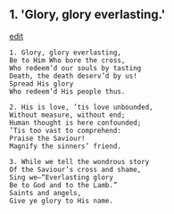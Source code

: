 
## 1.  'Glory, glory everlasting.'
[edit](https://docs.google.com/document/d/14VeSmoHYenO5rEfldSrfpMEGka9pjS6q/edit?mode=html)



    1. Glory, glory everlasting,
    Be to Him Who bore the cross, 
    Who redeem’d our souls by tasting 
    Death, the death deserv’d by us!
    Spread His glory 
    Who redeem’d His people thus.

    2. His is love, ’tis love unbounded,
    Without measure, without end;
    Human thought is here confounded; 
    ’Tis too vast to comprehend: 
    Praise the Saviour!
    Magnify the sinners’ friend.

    3. While we tell the wondrous story
    Of the Saviour’s cross and shame, 
    Sing we—“Everlasting glory 
    Be to God and to the Lamb.” 
    Saints and angels,
    Give ye glory to His name.
